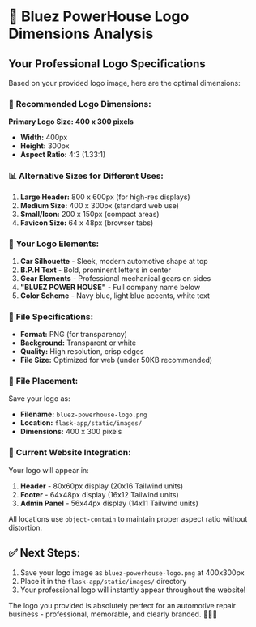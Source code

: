 # 📐 Bluez PowerHouse Logo Dimensions Analysis

## Your Professional Logo Specifications

Based on your provided logo image, here are the optimal dimensions:

### 🎯 **Recommended Logo Dimensions:**

**Primary Logo Size:** **400 x 300 pixels**
- **Width:** 400px
- **Height:** 300px  
- **Aspect Ratio:** 4:3 (1.33:1)

### 📊 **Alternative Sizes for Different Uses:**

1. **Large Header:** 800 x 600px (for high-res displays)
2. **Medium Size:** 400 x 300px (standard web use)
3. **Small/Icon:** 200 x 150px (compact areas)
4. **Favicon Size:** 64 x 48px (browser tabs)

### 🎨 **Your Logo Elements:**

1. **Car Silhouette** - Sleek, modern automotive shape at top
2. **B.P.H Text** - Bold, prominent letters in center
3. **Gear Elements** - Professional mechanical gears on sides
4. **"BLUEZ POWER HOUSE"** - Full company name below
5. **Color Scheme** - Navy blue, light blue accents, white text

### 💾 **File Specifications:**

- **Format:** PNG (for transparency)
- **Background:** Transparent or white
- **Quality:** High resolution, crisp edges
- **File Size:** Optimized for web (under 50KB recommended)

### 📁 **File Placement:**

Save your logo as:
- **Filename:** `bluez-powerhouse-logo.png`
- **Location:** `flask-app/static/images/`
- **Dimensions:** 400 x 300 pixels

### 🔧 **Current Website Integration:**

Your logo will appear in:
1. **Header** - 80x60px display (20x16 Tailwind units)
2. **Footer** - 64x48px display (16x12 Tailwind units)  
3. **Admin Panel** - 56x44px display (14x11 Tailwind units)

All locations use `object-contain` to maintain proper aspect ratio without distortion.

## ✅ Next Steps:

1. Save your logo image as `bluez-powerhouse-logo.png` at 400x300px
2. Place it in the `flask-app/static/images/` directory
3. Your professional logo will instantly appear throughout the website!

The logo you provided is absolutely perfect for an automotive repair business - professional, memorable, and clearly branded. 🚗🔧✨
